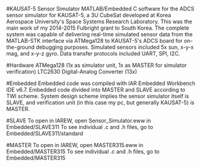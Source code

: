 #KAUSAT-5 Sensor Simulator
MATLAB/Embedded C software for the ADCS sensor simulator for KAUSAT-5, a 3U CubeSat developed at Korea Aerospace University's Space Systems Research Laboratory. This was the main work of my 2014-2015 Fulbright grant to South Korea. The complete system was capable of delivering real-time simulated sensor data from the MATLAB-STK interface via ATMega128 to KAUSAT-5's ADCS board for on-the-ground debugging purposes.  Simulated sensors included 5x sun, x-y-x mag, and x-y-z gyro. Data transfer protocols included UART, SPI, I2C.

#Hardware
ATMega128 (1x as simulator unit, 1x as MASTER for simulator verification)
LTC2630 Digital-Analog Converter (13x)

#Embedded
Embedded code was compiled with IAR Embedded Workbench IDE v6.7.
Embedded code divided into MASTER and SLAVE according to TWI scheme.
System design scheme implies the sensor simulator itself is SLAVE, and verification unit (in this case my pc, but generally KAUSAT-5) is MASTER.

#SLAVE
To open in IAREW, open Sensor_Simulator.eww in Embedded/SLAVE311
To see individual .c and .h files, go to Embedded/SLAVE311/standard

#MASTER
To open in IAREW, open MASTER315.eww in Embedded/MASTER315
To see individual .c and .h files, go to Embedded/MASTER315
